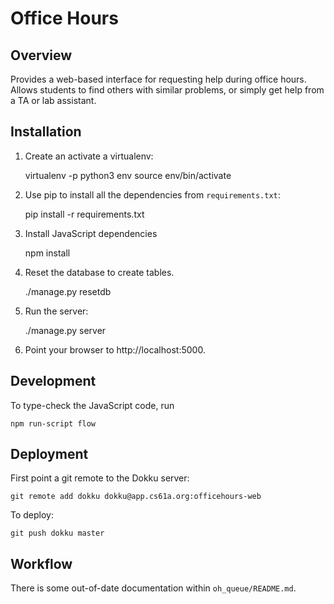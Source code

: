 Office Hours
============

## Overview

Provides a web-based interface for requesting help during office hours. Allows students to find others with similar problems, or simply get help from a TA or lab assistant.


## Installation

1. Create an activate a virtualenv:

    virtualenv -p python3 env
    source env/bin/activate

2. Use pip to install all the dependencies from `requirements.txt`:

    pip install -r requirements.txt

3. Install JavaScript dependencies

    npm install

4. Reset the database to create tables.

    ./manage.py resetdb

5. Run the server:

    ./manage.py server

6. Point your browser to http://localhost:5000.

## Development

To type-check the JavaScript code, run

    npm run-script flow

## Deployment

First point a git remote to the Dokku server:

    git remote add dokku dokku@app.cs61a.org:officehours-web

To deploy:

    git push dokku master

## Workflow

There is some out-of-date documentation within `oh_queue/README.md`.
